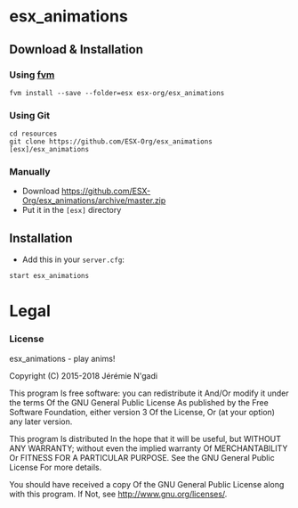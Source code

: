 # esx_animations

## Download & Installation

### Using [fvm](https://github.com/qlaffont/fvm-installer)
```
fvm install --save --folder=esx esx-org/esx_animations
```

### Using Git
```
cd resources
git clone https://github.com/ESX-Org/esx_animations [esx]/esx_animations
```

### Manually
- Download https://github.com/ESX-Org/esx_animations/archive/master.zip
- Put it in the `[esx]` directory

## Installation
- Add this in your `server.cfg`:

```
start esx_animations
```

# Legal
### License
esx_animations - play anims!

Copyright (C) 2015-2018 Jérémie N'gadi

This program Is free software: you can redistribute it And/Or modify it under the terms Of the GNU General Public License As published by the Free Software Foundation, either version 3 Of the License, Or (at your option) any later version.

This program Is distributed In the hope that it will be useful, but WITHOUT ANY WARRANTY; without even the implied warranty Of MERCHANTABILITY Or FITNESS FOR A PARTICULAR PURPOSE. See the GNU General Public License For more details.

You should have received a copy Of the GNU General Public License along with this program. If Not, see http://www.gnu.org/licenses/.